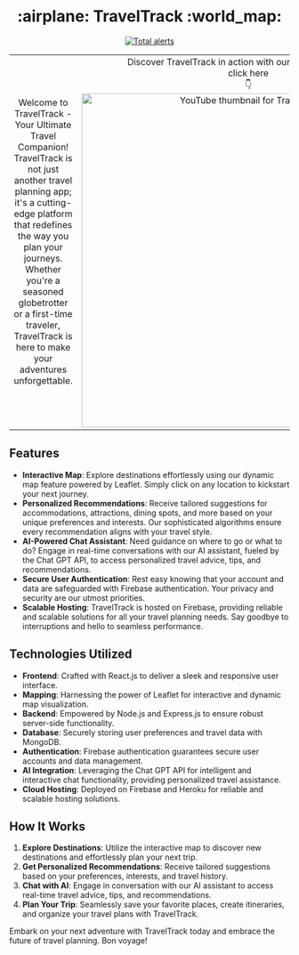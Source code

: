 <h1 align="center">
  :airplane: TravelTrack :world_map:
</h1>

<div align="center">

[![Total alerts](https://img.shields.io/lgtm/alerts/g/traveltrack/traveltrack.svg?logo=lgtm&logoWidth=18)](https://lgtm.com/projects/g/traveltrack/traveltrack/alerts/)

</div>
<table border="0">
  <tr>
    <td align="center">
Welcome to TravelTrack - Your Ultimate Travel Companion! TravelTrack is not just another travel planning app; it's a cutting-edge platform that redefines the way you plan your journeys. Whether you're a seasoned globetrotter or a first-time traveler, TravelTrack is here to make your adventures unforgettable.
    </td>
    <td width="500px" align="center">
      Discover TravelTrack in action with our introductory video <br/>
      click here  <br/>
           👇
      <!-- Replace 'YOUR_VIDEO_ID' with the ID of your YouTube video -->
      <a href="https://youtu.be/h3n83j6XVLU">
        <img width="600px" src="https://github.com/almayomekonen/travel-track-app/blob/master/preview-image.png" alt="YouTube thumbnail for TravelTrack" />
      </a>
    </td>
  </tr>
</table>




## Features

- **Interactive Map**: Explore destinations effortlessly using our dynamic map feature powered by Leaflet. Simply click on any location to kickstart your next journey.
- **Personalized Recommendations**: Receive tailored suggestions for accommodations, attractions, dining spots, and more based on your unique preferences and interests. Our sophisticated algorithms ensure every recommendation aligns with your travel style.
- **AI-Powered Chat Assistant**: Need guidance on where to go or what to do? Engage in real-time conversations with our AI assistant, fueled by the Chat GPT API, to access personalized travel advice, tips, and recommendations.
- **Secure User Authentication**: Rest easy knowing that your account and data are safeguarded with Firebase authentication. Your privacy and security are our utmost priorities.
- **Scalable Hosting**: TravelTrack is hosted on Firebase, providing reliable and scalable solutions for all your travel planning needs. Say goodbye to interruptions and hello to seamless performance.

## Technologies Utilized

- **Frontend**: Crafted with React.js to deliver a sleek and responsive user interface.
- **Mapping**: Harnessing the power of Leaflet for interactive and dynamic map visualization.
- **Backend**: Empowered by Node.js and Express.js to ensure robust server-side functionality.
- **Database**: Securely storing user preferences and travel data with MongoDB.
- **Authentication**: Firebase authentication guarantees secure user accounts and data management.
- **AI Integration**: Leveraging the Chat GPT API for intelligent and interactive chat functionality, providing personalized travel assistance.
- **Cloud Hosting**: Deployed on Firebase and Heroku for reliable and scalable hosting solutions.

## How It Works

1. **Explore Destinations**: Utilize the interactive map to discover new destinations and effortlessly plan your next trip.
2. **Get Personalized Recommendations**: Receive tailored suggestions based on your preferences, interests, and travel history.
3. **Chat with AI**: Engage in conversation with our AI assistant to access real-time travel advice, tips, and recommendations.
4. **Plan Your Trip**: Seamlessly save your favorite places, create itineraries, and organize your travel plans with TravelTrack.

Embark on your next adventure with TravelTrack today and embrace the future of travel planning. Bon voyage!

